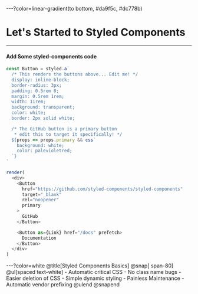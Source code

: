 ---?color=linear-gradient(to bottom, #da9f5c, #dc778b)

# Let's  Started to Styled Components
[//]: <> (P1)
---

#### Add Some styled-components code

```javascript
const Button = styled.a`
  /* This renders the buttons above... Edit me! */
  display: inline-block;
  border-radius: 3px;
  padding: 0.5rem 0;
  margin: 0.5rem 1rem;
  width: 11rem;
  background: transparent;
  color: white;
  border: 2px solid white;

  /* The GitHub button is a primary button
   * edit this to target it specifically! */
  ${props => props.primary && css`
    background: white;
    color: palevioletred;
  `}
`

render(
  <div>
    <Button
      href="https://github.com/styled-components/styled-components"
      target="_blank"
      rel="noopener"
      primary
    >
      GitHub
    </Button>

    <Button as={Link} href="/docs" prefetch>
      Documentation
    </Button>
  </div>
)
```

[//]: <> (====P2====)
---?color=white
@title[Styled Components Basics]
@snap[ span-80]
    @ul[spaced text-white]
    - Automatic critical CSS
    - No class name bugs
    - Easier deletion of CSS
    - Simple dynamic styling
    - Painless Maintenance
    - Automatic vendor prefixing
    @ulend
@snapend


